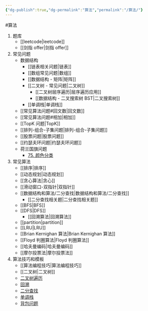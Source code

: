 ```yaml
---
{"dg-publish":true,"dg-permalink":"算法","permalink":"/算法/"}
---
```



#算法 

1. 题库
	- [[leetcode\|leetcode]]
	- [[剑指 offer\|剑指 offer]]
2. 常见问题
	- 数据结构
		- [[链表相关问题\|链表]]
		- [[数组常见问题\|数组]]
		- [[数据结构 - 矩阵\|矩阵]]
		- [[二叉树 - 常见问题\|二叉树]]
			- [[二叉树层序遍历\|层序遍历应用]]
			- [[数据结构 - 二叉搜索树 BST\|二叉搜索树]]
		- [[单调栈\|单调栈]]
	- [[常见算法问题#回文数\|回文数]]
	- [[常见算法问题#相加\|相加]]
	- [[TopK 问题\|TopK]]
	- [[排列-组合-子集问题\|排列-组合-子集问题]]
	- [[股票问题\|股票问题]]
	- [[约瑟夫环问题\|约瑟夫环问题]]
	- 荷兰国旗问题
		- [75. 颜色分类](https://leetcode-cn.com/problems/sort-colors/)
3. 常见算法
	- [[排序\|排序]]
	- [[动态规划\|动态规划]]
	- [[贪心算法\|贪心]]
	- [[滑动窗口-双指针\|双指针]]
	- [[数据结构和算法/二分查找\|数据结构和算法/二分查找]]
		- [[二分查找相关题\|二分查找相关题]]
	- [[BFS\|BFS]]
	- [[DFS\|DFS]]
		- [[回溯算法\|回溯算法]]
	- [[partition\|partition]]
	- [[LRU\|LRU]]
	- [[Brian Kernighan 算法\|Brian Kernighan 算法]]
	- [[Floyd 判圈算法\|Floyd 判圈算法]]
	- [[哈夫曼编码\|哈夫曼编码]]
	- [[摩尔投票法\|摩尔投票法]]
4. 算法技巧和模板
    - [[算法编程技巧\|算法编程技巧]]
    - [[二叉树\|二叉树]]
	- [二叉树遍历](https://jihulab.com/learning/interview/-/blob/main/src/main/java/org/example/interview/algorithm/templates/TreeTraverse.java)
	- [回溯](https://jihulab.com/learning/interview/-/blob/main/src/main/java/org/example/interview/algorithm/templates/Backtrack.java)
	- [二分查找](https://jihulab.com/learning/interview/-/blob/main/src/main/java/org/example/interview/algorithm/templates/BinarySearch.java)
	- [单调栈](https://jihulab.com/learning/interview/-/blob/main/src/main/java/org/example/interview/algorithm/templates/MonotonousStack.java)
	- [背包问题](https://jihulab.com/learning/interview/-/blob/main/src/main/java/org/example/interview/algorithm/templates/Knapsack.java)